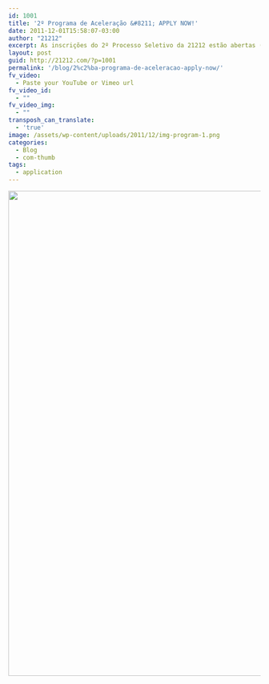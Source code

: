 ```yaml
---
id: 1001
title: '2º Programa de Aceleração &#8211; APPLY NOW!'
date: 2011-12-01T15:58:07-03:00
author: "21212"
excerpt: As inscrições do 2º Processo Seletivo da 21212 estão abertas (até 17 de dezembro), com o objetivo de selecionar um novo grupo de startups a serem aceleradas a partir de março de 2012.
layout: post
guid: http://21212.com/?p=1001
permalink: '/blog/2%c2%ba-programa-de-aceleracao-apply-now/'
fv_video:
  - Paste your YouTube or Vimeo url
fv_video_id:
  - ""
fv_video_img:
  - ""
transposh_can_translate:
  - 'true'
image: /assets/wp-content/uploads/2011/12/img-program-1.png
categories:
  - Blog
  - com-thumb
tags:
  - application
---
```

[<img class="aligncenter size-full wp-image-1002" src="{{ site.url }}/assets/wp-content/uploads/2011/12/apply2012-e1322762142269.jpg" alt="" width="540" height="968" srcset="{{ site.url }}/assets/wp-content/uploads/2011/12/apply2012-e1322762142269.jpg 540w, {{ site.url }}/assets/wp-content/uploads/2011/12/apply2012-e1322762142269-167x300.jpg 167w" sizes="(max-width: 540px) 100vw, 540px" />](http://21212.com/apply/)

&nbsp;
